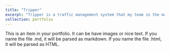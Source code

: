 ```yaml
---
title: "Tripper"
excerpt: "Tripper is a traffic management system that my team in the master's program designed and prototyped last year, and we're working this year to implement it as a large-scale production framework<br/><img src='/images/500x300.png'>"
collection: portfolio
---
```


This is an item in your portfolio. It can be have images or nice text. If you name the file .md, it will be parsed as markdown. If you name the file .html, it will be parsed as HTML. 
